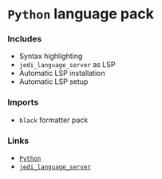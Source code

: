 # `Python` language pack

### Includes

- Syntax highlighting
- `jedi_language_server` as LSP
- Automatic LSP installation
- Automatic LSP setup

### Imports

- `black` formatter pack

### Links

- [`Python`](https://www.python.org)
- [`jedi_language_server`](https://github.com/pappasam/jedi-language-server)
